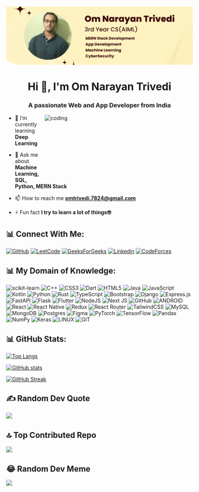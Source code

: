 ![logo](https://github.com/omtrivediw/omtrivediw/blob/main/Om%20Narayan%20Trivedi.png)

<h1 align="center">Hi 👋, I'm Om Narayan Trivedi</h1>
<h3 align="center">A passionate Web and App Developer from India</h3>

<img align="right" alt="coding" width="400" height="180" src="https://camo.githubusercontent.com/19db51af5f90f1b152bc0b9078f5fe97053955be5074f03f17019c70345bdcdb/68747470733a2f2f6d69726f2e6d656469756d2e636f6d2f6d61782f313336302f302a37513379765349765f7430696f4a2d5a2e676966">

- 🌱 I’m currently learning **Deep Learning**

- 💬 Ask me about **Machine Learning, SQL, Python, MERN Stack**

- 📫 How to reach me **omtrivedi.7824@gmail.com**

- ⚡ Fun fact **I try to learn a lot of things🤓**


## 📊 Connect With Me:

[![GitHub](https://img.shields.io/badge/GitHub-100000?style=for-the-badge&logo=github&logoColor=white)](https://github.com/omtrivediw) [![LeetCode](https://img.shields.io/badge/-LeetCode-FFA116?style=for-the-badge&logo=LeetCode&logoColor=black)](https://leetcode.com/om_trivedi/) [![GeeksForGeeks](https://img.shields.io/badge/GeeksforGeeks-34a56f?style=for-the-badge&logo=GeeksforGeeks&logoColor=white)](https://auth.geeksforgeeks.org/user/omtrivedi/) [![Linkedin](https://img.shields.io/badge/Linkedin-0072b1?style=for-the-badge&logo=linkedin&logoColor=white)](https://www.linkedin.com/in/trivediom7824/)
[![CodeForces](https://img.shields.io/badge/CodeForces-880808?style=for-the-badge&logo=codeforces&logoColor=white)](https://codeforces.com/profile/omtrivedi)

## 📊 My Domain of Knowledge:

![scikit-learn](https://img.shields.io/badge/scikit--learn-%23F7931E.svg?style=flat&logo=scikit-learn&logoColor=white) ![C++](https://img.shields.io/badge/c++-%2300599C.svg?style=flat&logo=c%2B%2B&logoColor=white) ![CSS3](https://img.shields.io/badge/css3-%231572B6.svg?style=flat&logo=css3&logoColor=white) ![Dart](https://img.shields.io/badge/dart-%230175C2.svg?style=flat&logo=dart&logoColor=white) ![HTML5](https://img.shields.io/badge/html5-%23E34F26.svg?style=flat&logo=html5&logoColor=white) ![Java](https://img.shields.io/badge/java-%23ED8B00.svg?style=flat&logo=java&logoColor=white) ![JavaScript](https://img.shields.io/badge/javascript-%23323330.svg?style=flat&logo=javascript&logoColor=%23F7DF1E) ![Kotlin](https://img.shields.io/badge/kotlin-%230095D5.svg?style=flat&logo=kotlin&logoColor=white) ![Python](https://img.shields.io/badge/python-3670A0?style=flat&logo=python&logoColor=ffdd54) ![Rust](https://img.shields.io/badge/rust-%23000000.svg?style=flat&logo=rust&logoColor=white) ![TypeScript](https://img.shields.io/badge/typescript-%23007ACC.svg?style=flat&logo=typescript&logoColor=white) ![Bootstrap](https://img.shields.io/badge/bootstrap-%23563D7C.svg?style=flat&logo=bootstrap&logoColor=white) ![Django](https://img.shields.io/badge/django-%23092E20.svg?style=flat&logo=django&logoColor=white) ![Express.js](https://img.shields.io/badge/express.js-%23404d59.svg?style=flat&logo=express&logoColor=%2361DAFB) ![FastAPI](https://img.shields.io/badge/FastAPI-005571?style=flat&logo=fastapi) ![Flask](https://img.shields.io/badge/flask-%23000.svg?style=flat&logo=flask&logoColor=white) ![Flutter](https://img.shields.io/badge/Flutter-%2302569B.svg?style=flat&logo=Flutter&logoColor=white) ![NodeJS](https://img.shields.io/badge/node.js-6DA55F?style=flat&logo=node.js&logoColor=white) ![Next JS](https://img.shields.io/badge/Next-black?style=flat&logo=next.js&logoColor=white) ![GitHub](https://img.shields.io/badge/GitHub-%23121011.svg?style=flat&logo=github&logoColor=white) ![ANDROID](https://img.shields.io/badge/android-%2320232a.svg?style=flat&logo=android&logoColor=%a4c639) ![React](https://img.shields.io/badge/react-%2320232a.svg?style=flat&logo=react&logoColor=%2361DAFB) ![React Native](https://img.shields.io/badge/react_native-%2320232a.svg?style=flat&logo=react&logoColor=%2361DAFB) ![Redux](https://img.shields.io/badge/redux-%23593d88.svg?style=flat&logo=redux&logoColor=white) ![React Router](https://img.shields.io/badge/React_Router-CA4245?style=flat&logo=react-router&logoColor=white) ![TailwindCSS](https://img.shields.io/badge/tailwindcss-%2338B2AC.svg?style=flat&logo=tailwind-css&logoColor=white) ![MySQL](https://img.shields.io/badge/mysql-%2300f.svg?style=flat&logo=mysql&logoColor=white) ![MongoDB](https://img.shields.io/badge/MongoDB-%234ea94b.svg?style=flat&logo=mongodb&logoColor=white) ![Postgres](https://img.shields.io/badge/postgres-%23316192.svg?style=flat&logo=postgresql&logoColor=white) 	![Figma](https://img.shields.io/badge/figma-%23F24E1E.svg?style=flat&logo=figma&logoColor=white) ![PyTorch](https://img.shields.io/badge/PyTorch-%23EE4C2C.svg?style=flat&logo=PyTorch&logoColor=white) ![TensorFlow](https://img.shields.io/badge/TensorFlow-%23FF6F00.svg?style=flat&logo=TensorFlow&logoColor=white) ![Pandas](https://img.shields.io/badge/pandas-%23150458.svg?style=flat&logo=pandas&logoColor=white) ![NumPy](https://img.shields.io/badge/numpy-%23013243.svg?style=flat&logo=numpy&logoColor=white) ![Keras](https://img.shields.io/badge/Keras-%23D00000.svg?style=flat&logo=Keras&logoColor=white) ![LINUX](https://img.shields.io/badge/Linux-FCC624?style=flat&logo=linux&logoColor=black) ![GIT](https://img.shields.io/badge/Git-fc6d26?style=flat&logo=git&logoColor=white)

## 📊 GitHub Stats:

[![Top Langs](https://github-readme-stats-git-masterrstaa-rickstaa.vercel.app/api/top-langs/?username=omtrivediw&theme=radical&hide_border=false&include_all_commits=true&count_private=false&layout=compact)](https://github.com/anuraghazra/github-readme-stats)

[![GitHub stats](https://github-readme-stats.vercel.app/api?username=omtrivediw&theme=radical&hide_border=false&include_all_commits=true&count_private=false)](https://github.com/anuraghazra/github-readme-stats)

[![GitHub Streak](https://github-readme-streak-stats.herokuapp.com/?user=omtrivediw&theme=radical&hide_border=false)](https://git.io/streak-stats)

## ✍️ Random Dev Quote
![](https://quotes-github-readme.vercel.app/api?type=horizontal&theme=radical&layout=compact)

## 🔝 Top Contributed Repo
![](https://github-contributor-stats.vercel.app/api?username=omtrivediw&limit=5&theme=radical&combine_all_yearly_contributions=true)

## 😂 Random Dev Meme
<img src='https://randommeme-five.vercel.app/' style="height: 400px;"/>

